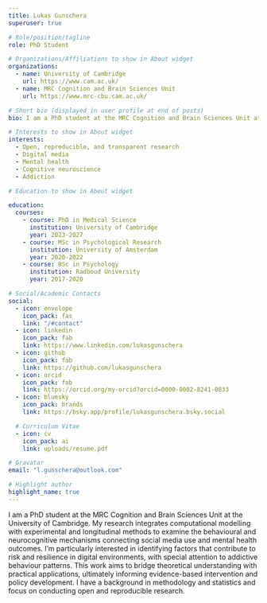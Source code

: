 ```yaml
---
title: Lukas Gunschera
superuser: true

# Role/position/tagline
role: PhD Student

# Organizations/Affiliations to show in About widget
organizations:
  - name: University of Cambridge
    url: https://www.cam.ac.uk/
  - name: MRC Cognition and Brain Sciences Unit
    url: https://www.mrc-cbu.cam.ac.uk/

# Short bio (displayed in user profile at end of posts)
bio: I am a PhD student at the MRC Cognition and Brain Sciences Unit at the University of Cambridge. My research integrates computational modelling with experimental and longitudinal methods to examine the behavioural and neurocognitive mechanisms connecting social media use and mental health outcomes. I’m particularly interested in identifying factors that contribute to risk and resilience in digital environments, with special attention to addictive behaviour patterns. This work aims to bridge theoretical understanding with practical applications, ultimately informing evidence-based intervention and policy development. I have a background in methodology and statistics and focus on conducting open and reproducible research.

# Interests to show in About widget
interests:
  - Open, reproducible, and transparent research
  - Digital media
  - Mental health
  - Cognitive neuroscience
  - Addiction

# Education to show in About widget

education:
  courses:
    - course: PhD in Medical Science
      institution: University of Cambridge
      year: 2023-2027
    - course: MSc in Psychological Research
      institution: University of Amsterdam
      year: 2020-2022
    - course: BSc in Psychology
      institution: Radboud University
      year: 2017-2020

# Social/Academic Contacts
social:
  - icon: envelope
    icon_pack: fas
    link: "/#contact"
  - icon: linkedin
    icon_pack: fab
    link: https://www.linkedin.com/lukasgunschera
  - icon: github
    icon_pack: fab
    link: https://github.com/lukasgunschera
  - icon: orcid
    icon_pack: fab
    link: https://orcid.org/my-orcid?orcid=0000-0002-8241-0833
  - icon: bluesky
    icon_pack: brands
    link: https://bsky.app/profile/lukasgunschera.bsky.social

  # Curriculum Vitae
  - icon: cv
    icon_pack: ai
    link: uploads/resume.pdf

# Gravatar
email: "l.gunschera@outlook.com"

# Highlight author
highlight_name: true
---
```


I am a PhD student at the MRC Cognition and Brain Sciences Unit at the University of Cambridge. My research integrates computational modelling with experimental and longitudinal methods to examine the behavioural and neurocognitive mechanisms connecting social media use and mental health outcomes. I’m particularly interested in identifying factors that contribute to risk and resilience in digital environments, with special attention to addictive behaviour patterns. This work aims to bridge theoretical understanding with practical applications, ultimately informing evidence-based intervention and policy development. I have a background in methodology and statistics and focus on conducting open and reproducible research.
